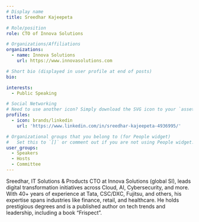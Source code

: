 ```yaml
---
# Display name
title: Sreedhar Kajeepeta

# Role/position
role: CTO of Innova Solutions

# Organizations/Affiliations
organizations:
  - name: Innova Solutions
    url: https://www.innovasolutions.com

# Short bio (displayed in user profile at end of posts)
bio: 

interests:
  - Public Speaking

# Social Networking
# Need to use another icon? Simply download the SVG icon to your `assets/media/icons/` folder.
profiles:
  - icon: brands/linkedin
    url: 'https://www.linkedin.com/in/sreedhar-kajeepeta-4936995/'

# Organizational groups that you belong to (for People widget)
#   Set this to `[]` or comment out if you are not using People widget.
user_groups:
  - Speakers
  - Hosts
  - Committee
---
```

Sreedhar, IT Solutions & Products CTO at Innova Solutions (global SI), leads digital transformation initiatives across Cloud, AI, Cybersecurity, and more. With 40+ years of experience at Tata, CSC/DXC, Fujitsu, and others, his expertise spans industries like finance, retail, and healthcare. He holds prestigious degrees and is a published author on tech trends and leadership, including a book “Frispect”. 
